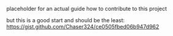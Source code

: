 

placeholder for an actual guide how to contribute to this project


but this is a good start and should be the least: https://gist.github.com/Chaser324/ce0505fbed06b947d962
